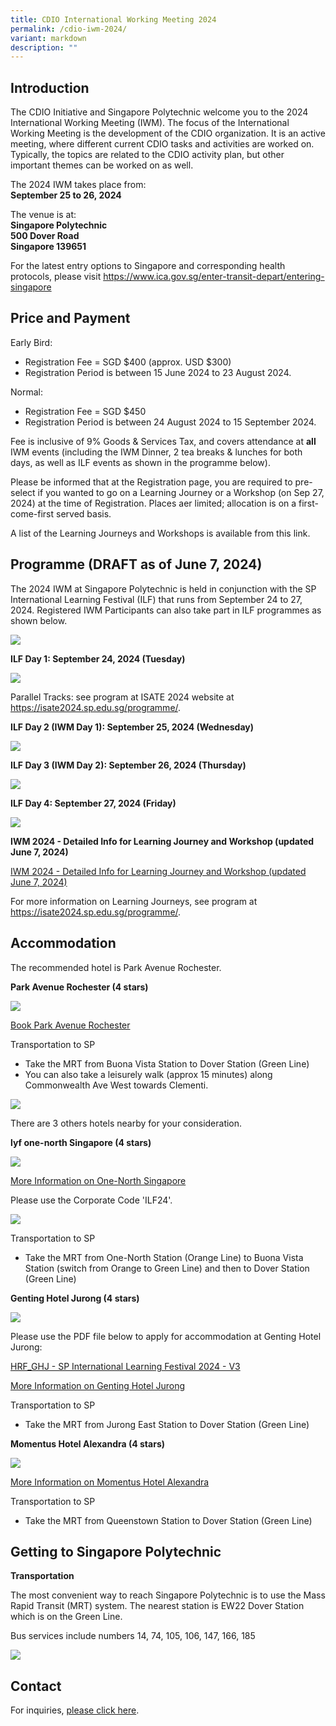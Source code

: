 ```yaml
---
title: CDIO International Working Meeting 2024
permalink: /cdio-iwm-2024/
variant: markdown
description: ""
---
```

## Introduction

The CDIO Initiative and Singapore Polytechnic welcome you to the 2024 International Working Meeting (IWM). The focus of the International Working Meeting is the development of the CDIO organization. It is an active meeting, where different current CDIO tasks and activities are worked on. Typically, the topics are related to the CDIO activity plan, but other important themes can be worked on as well.

The 2024 IWM takes place from:  
**September 25 to 26, 2024**

The venue is at:  
**Singapore Polytechnic**  
**500 Dover Road**  
**Singapore 139651**

For the latest entry options to Singapore and corresponding health protocols, please visit <a target="_blank" href="https://www.ica.gov.sg/enter-transit-depart/entering-singapore">https://www.ica.gov.sg/enter-transit-depart/entering-singapore</a>

## Price and Payment

Early Bird:
- Registration Fee = SGD $400 (approx. USD $300)
- Registration Period is between 15 June 2024 to 23 August 2024.

Normal: 
- Registration Fee = SGD $450 
- Registration Period is between 24 August 2024 to 15 September 2024.

Fee is inclusive of 9% Goods &amp; Services Tax, and covers attendance at **all** IWM events (including the IWM Dinner, 2 tea breaks &amp; lunches for both days, as well as ILF events as shown in the programme below).

Please be informed that at the Registration page, you are required to pre-select if you wanted to go on a Learning Journey or a Workshop (on Sep 27, 2024) at the time of Registration. Places aer limited; allocation is on a first-come-first served basis.

A list of the Learning Journeys and Workshops is available from this link.


## Programme (DRAFT as of June 7, 2024)

The 2024 IWM at Singapore Polytechnic is held in conjunction with the SP International Learning Festival (ILF) that runs from September 24 to 27, 2024. Registered IWM Participants can also take part in ILF programmes as shown below.

![](/images/legend_7_june_2024.png)

**ILF Day 1: September 24, 2024 (Tuesday)**

![](/images/24_Sep_2024.png)

Parallel Tracks: see program at ISATE 2024 website at <a target="_blank" href="https://isate2024.sp.edu.sg/programme/">https://isate2024.sp.edu.sg/programme/</a>.

**ILF Day 2 (IWM Day 1): September 25, 2024 (Wednesday)**

![](/images/25_Sep_2024.png)

**ILF Day 3 (IWM Day 2): September 26, 2024 (Thursday)**

![](/images/26_Sep_2024.png)

**ILF Day 4: September 27, 2024 (Friday)**

![](/images/ILF___Day_4.png)

**IWM 2024 - Detailed Info for Learning Journey and Workshop (updated June 7, 2024)**

[IWM 2024 - Detailed Info for Learning Journey and Workshop (updated June 7, 2024)](/files/IWM_2024___Detailed_Info_for_Learning_Journey_and_Workshop__June_7_.pdf)


For more information on Learning Journeys, see program at <a target="_blank" href="https://isate2024.sp.edu.sg/programme/">https://isate2024.sp.edu.sg/programme/</a>.


## Accommodation


The recommended hotel is Park Avenue Rochester.

**Park Avenue Rochester (4 stars)**

![](/images/park_avenue_rochester.jpg)

<a target="_blank" href="https://www.book-secure.com/index.php?s=results&amp;property=sgsin22836&amp;arrival=2024-09-23&amp;departure=2024-09-24&amp;code=SPILF&amp;adults1=1&amp;children1=0&amp;locale=en_GB&amp;currency=SGD&amp;stid=e1la8c0nq&amp;accessCode=SPILF&amp;arrivalDateValue=2024-09-23&amp;fromyear=2024&amp;frommonth=9&amp;fromday=23&amp;nbNightsValue=1&amp;_gl=1*pcpa9k*_ga*NTc0NTA0ODQ4LjE2Nzk2MjM4MDc.*_ga_499YBBGDLQ*MTcwNTY1MTgzNS4yNTUuMC4xNzA1NjUxODM1LjAuMC4w*_ga_M1MCFT0J4G*MTcwNTY1MTgzNS4yMDQuMC4xNzA1NjUxODM1LjAuMC4w&amp;_ga=2.44146592.567353985.1705642226-574504848.1679623807&amp;redir=BIZ-so5523q0o4&amp;Clusternames=ASIASGHTLPARochester&amp;rt=1705651900&amp;connectName=ASIASGHTLPARochester&amp;cname=ASIASGHTLPARochester&amp;Hotelnames=Asia-Sg-Park-Avenue-Rochester&amp;hname=Asia-Sg-Park-Avenue-Rochester&amp;cluster=ASIASGHTLPARochester">Book Park Avenue Rochester</a>

Transportation to SP
* Take the MRT from Buona Vista Station to Dover Station (Green Line)
* You can also take a leisurely walk (approx 15 minutes) along Commonwealth Ave West towards Clementi.

![](/images/walk_to_spcc.png)


There are 3 others hotels nearby for your consideration.

**lyf one-north Singapore (4 stars)**

![](/images/lyf.jpg)

<a target="_blank" href="https://www.discoverasr.com/en/lyf/singapore/lyf-one-north-singapore">More Information on One-North Singapore</a>

Please use the Corporate Code 'ILF24'. 

![](/images/ilf24.png)

Transportation to SP
* Take the MRT from One-North Station (Orange Line) to Buona Vista Station (switch from Orange to Green Line) and then to Dover Station (Green Line)


**Genting Hotel Jurong (4 stars)**

![](/images/genting_hotel_jurong.jpg)

Please use the PDF file below to apply for accommodation at Genting Hotel Jurong:

[HRF_GHJ - SP International Learning Festival 2024 - V3](/files/HRF_GHJ___SP_International_Learning_Festival_2024___V3.pdf)

<a target="_blank" href="https://www.tripadvisor.com.sg/Hotel_Review-g294265-d7612688-Reviews-Genting_Hotel_Jurong-Singapore.html">More Information on Genting Hotel Jurong</a>

Transportation to SP
* Take the MRT from Jurong East Station to Dover Station (Green Line)


**Momentus Hotel Alexandra (4 stars)**

![](/images/momentus_hotel.jpg)

<a target="_blank" href="https://www.momentushotels.com/hotel-alexandra-singapore">More Information on Momentus Hotel Alexandra</a>

Transportation to SP
* Take the MRT from Queenstown Station to Dover Station (Green Line)


## Getting to Singapore Polytechnic


**Transportation**

The most convenient way to reach Singapore Polytechnic is to use the Mass Rapid Transit (MRT) system. The nearest station is EW22 Dover Station which is on the Green Line.

Bus services include numbers 14, 74, 105, 106, 147, 166, 185

![](/images/sp_campus_map.jpg)





## Contact

For inquiries, 
[please click here](mailto:SP_CDIO_Centre_for_Teaching@sp.edu.sg).